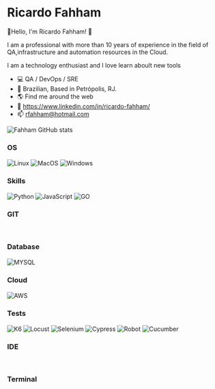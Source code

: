 # Ricardo Fahham
👋Hello, I'm Ricardo Fahham! 👋

I am a professional with more than 10 years of experience in the field of QA,infrastructure and automation resources in the Cloud. 

I am a technology enthusiast and I love learn aboult new tools

- 💻 QA / DevOps / SRE
- 🏡 Brazilian, Based in Petrópolis, RJ.
- 🌎 Find me around the web
- 💼 https://www.linkedin.com/in/ricardo-fahham/
- 📫 rfahham@hotmail.com

![Fahham GitHub stats](https://github-readme-stats.vercel.app/api?username=rfahham&show_icons=true&theme=radical)

### OS

<div style="display: inline_block">
<img align="center" alt="Linux" src="https://img.shields.io/badge/Linux-FCC624?style=for-the-badge&logo=linux&logoColor=black">
<img align="center" alt="MacOS" src="https://img.shields.io/badge/mac%20os-000000?style=for-the-badge&logo=apple&logoColor=white">
<img align="center" alt="Windows" src="https://img.shields.io/badge/Windows-0078D6?style=for-the-badge&logo=windows&logoColor=white">
</div>

### Skills
<div style="display: inline_block">
<img align="center" alt="Python" src="https://img.shields.io/badge/Python-3776AB?style=for-the-badge&logo=python&logoColor=white">
<img align="center" alt="JavaScript" src="https://img.shields.io/badge/JavaScript-323330?style=for-the-badge&logo=javascript&logoColor=F7DF1E">
<img align="center" alt="GO" src="https://img.shields.io/badge/Go-00ADD8?style=for-the-badge&logo=go&logoColor=white">
</div>

### GIT
<div style="display: inline_block">
<img align="center" alt="" src="https://img.shields.io/badge/GitHub-100000?style=for-the-badge&logo=github&logoColor=white">
<img align="center" alt="" src="https://img.shields.io/badge/GitLab-330F63?style=for-the-badge&logo=gitlab&logoColor=white">
<img align="center" alt="" src="https://img.shields.io/badge/GitHub_Actions-2088FF?style=for-the-badge&logo=github-actions&logoColor=white">
<img align="center" alt="" src="">
<img align="center" alt="" src="">
</div>


### Database
<div style="display: inline_block">
<img align="center" alt="MYSQL" src="https://img.shields.io/badge/MySQL-00000F?style=for-the-badge&logo=mysql&logoColor=white">
<img align="center" alt="" src="https://img.shields.io/badge/MongoDB-4EA94B?style=for-the-badge&logo=mongodb&logoColor=white">  
</div>

### Cloud
<div style="display: inline_block">
<img align="center" alt="AWS" src="https://img.shields.io/badge/Amazon_AWS-232F3E?style=for-the-badge&logo=amazon-aws&logoColor=white">
<img align="center" alt="" src="https://img.shields.io/badge/Google_Cloud-4285F4?style=for-the-badge&logo=google-cloud&logoColor=white">
<img align="center" alt="" src="">
</div>

### Tests
<div style="display: inline_block">
<img align="center" alt="K6" src="">
<img align="center" alt="Locust" src="">
<img align="center" alt="Selenium" src="">
<img align="center" alt="Cypress" src="">
<img align="center" alt="Robot" src="">
<img align="center" alt="Cucumber" src="">
</div>

### IDE
<div style="display: inline_block">
<img align="center" alt="" src="https://img.shields.io/badge/VIM-%2311AB00.svg?&style=for-the-badge&logo=vim&logoColor=white">
<img align="center" alt="" src="[https://img.shields.io/badge/Visual_Studio-5C2D91?style=for-the-badge&logo=visual%20studio&logoColor=white](https://img.shields.io/badge/Visual_Studio_Code-0078D4?style=for-the-badge&logo=visual%20studio%20code&logoColor=white)">
</div>

### Terminal
<div style="display: inline_block">
<img align="center" alt="" src="https://img.shields.io/badge/GIT-E44C30?style=for-the-badge&logo=git&logoColor=white">
<img align="center" alt="" src="https://img.shields.io/badge/iTerm2-000000?style=for-the-badge&logo=iterm2&logoColor=white">
</div>


